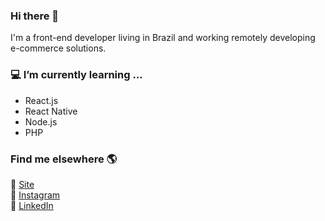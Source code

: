 ### Hi there 👋
I'm a front-end developer living in Brazil and working remotely developing e-commerce solutions.
  
### 💻 I’m currently learning ...
  - React.js
  - React Native
  - Node.js
  - PHP

### Find me elsewhere 🌎

🚀 [Site](https://tiagosoares.com.br) <br>
📸 [Instagram](https://instagram.com/otiagosoares) <br>
💼 [LinkedIn](https://www.linkedin.com/in/otiagosoares) <br>

<!--
**otiagosoares/otiagosoares** is a ✨ _special_ ✨ repository because its `README.md` (this file) appears on your GitHub profile.

Here are some ideas to get you started:

- 🔭 I’m currently working on ...
- 🌱 I’m currently learning ...
- 👯 I’m looking to collaborate on ...
- 🤔 I’m looking for help with ...
- 💬 Ask me about ...
- 📫 How to reach me: ...
- 😄 Pronouns: ...
- ⚡ Fun fact: ...
-->
